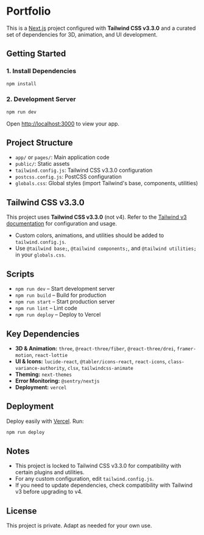 # Portfolio

This is a [Next.js](https://nextjs.org) project configured with **Tailwind CSS v3.3.0** and a curated set of dependencies for 3D, animation, and UI development.

## Getting Started

### 1. Install Dependencies

```bash
npm install
```

### 2. Development Server

```bash
npm run dev
```

Open [http://localhost:3000](http://localhost:3000) to view your app.

## Project Structure

- `app/` or `pages/`: Main application code
- `public/`: Static assets
- `tailwind.config.js`: Tailwind CSS v3.3.0 configuration
- `postcss.config.js`: PostCSS configuration
- `globals.css`: Global styles (import Tailwind's base, components, utilities)

## Tailwind CSS v3.3.0

This project uses **Tailwind CSS v3.3.0** (not v4). Refer to the [Tailwind v3 documentation](https://v3.tailwindcss.com/docs/installation) for configuration and usage.

- Custom colors, animations, and utilities should be added to `tailwind.config.js`.
- Use `@tailwind base;`, `@tailwind components;`, and `@tailwind utilities;` in your `globals.css`.

## Scripts

- `npm run dev` – Start development server
- `npm run build` – Build for production
- `npm run start` – Start production server
- `npm run lint` – Lint code
- `npm run deploy` – Deploy to Vercel

## Key Dependencies

- **3D & Animation:** `three`, `@react-three/fiber`, `@react-three/drei`, `framer-motion`, `react-lottie`
- **UI & Icons:** `lucide-react`, `@tabler/icons-react`, `react-icons`, `class-variance-authority`, `clsx`, `tailwindcss-animate`
- **Theming:** `next-themes`
- **Error Monitoring:** `@sentry/nextjs`
- **Deployment:** `vercel`

## Deployment

Deploy easily with [Vercel](https://vercel.com/). Run:

```bash
npm run deploy
```

## Notes

- This project is locked to Tailwind CSS v3.3.0 for compatibility with certain plugins and utilities.
- For any custom configuration, edit `tailwind.config.js`.
- If you need to update dependencies, check compatibility with Tailwind v3 before upgrading to v4.

## License

This project is private. Adapt as needed for your own use.
